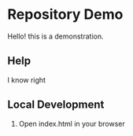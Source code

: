 # Repository Demo

Hello! this is a demonstration.

## Help

I know right

## Local Development

1. Open index.html in your browser
